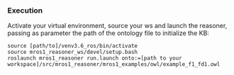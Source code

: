 ### Execution
Activate your virtual environment, source your ws and launch the reasoner, passing as parameter the path of the ontology file to initialize the KB:
```
source [path/to]/venv3.6_ros/bin/activate
source mros1_reasoner_ws/devel/setup.bash
roslaunch mros1_reasoner run.launch onto:=[path to your workspace]/src/mros1_reasoner/mros1_examples/owl/example_f1_fd1.owl
```
